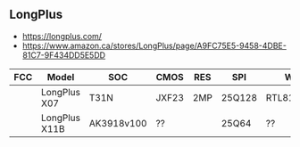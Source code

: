 LongPlus
--------
- https://longplus.com/
- https://www.amazon.ca/stores/LongPlus/page/A9FC75E5-9458-4DBE-81C7-9F434DD5E5DD

| FCC | Model         | SOC        | CMOS  | RES | SPI    | WIFI       | Link                                                                                   |
|-----|---------------|------------|-------|-----|--------|------------|----------------------------------------------------------------------------------------|
|     | LongPlus X07  | T31N       | JXF23 | 2MP | 25Q128 | RTL8189FTV | [Amazon](https://www.amazon.ca/Security-PESITA-Cameras-Pan-Tilt-Monitor/dp/B0B6J3258F) |
|     | LongPlus X11B | AK3918v100 | ??    |     | 25Q64  | ??         | [Amazon](https://www.amazon.ca/dp/B0D66G8WP6)                                          |
